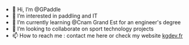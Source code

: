 - 👋 Hi, I’m @GPaddle
- 👀 I’m interested in paddling and IT
- 🌱 I’m currently learning @Cnam Grand Est for an engineer's degree
- 💞️ I’m looking to collaborate on sport technology projects
- 📫 How to reach me : contact me here or check my website [kgdev.fr](https://kgdev.fr)

<!---
GPaddle/GPaddle is a ✨ special ✨ repository because its `README.md` (this file) appears on your GitHub profile.
You can click the Preview link to take a look at your changes.
--->
